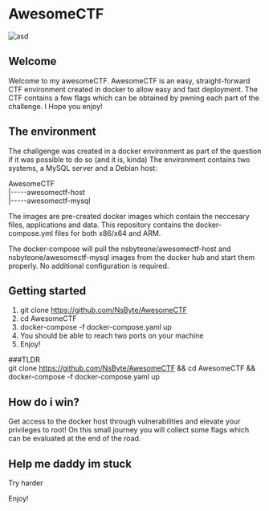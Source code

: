 # AwesomeCTF

![asd](https://images.deepai.org/art-image/641133ca6e0b4225a309d03edadbd3dc/capture-the-flag-0a2df9.jpg)

## Welcome
Welcome to my awesomeCTF. AwesomeCTF is an easy, straight-forward CTF environment created in docker to allow easy and fast deployment.
The CTF contains a few flags which can be obtained by pwning each part of the challenge.
I Hope you enjoy!

## The environment
The challgenge was created in a docker environment as part of the question if it was possible to do so (and it is, kinda)
The environment contains two systems, a MySQL server and a Debian host:

AwesomeCTF   
    |-----awesomectf-host   
    |-----awesomectf-mysql   

The images are pre-created docker images which contain the neccesary files, applications and data.
This repository contains the docker-compose.yml files for both x86/x64 and ARM.

The docker-compose will pull the nsbyteone/awesomectf-host and nsbyteone/awesomectf-mysql images from the docker hub and start them properly.
No additional configuration is required.

## Getting started
1. git clone https://github.com/NsByte/AwesomeCTF
2. cd AwesomeCTF
3. docker-compose -f docker-compose.yaml up
4. You should be able to reach two ports on your machine
5. Enjoy!

###TLDR  
git clone https://github.com/NsByte/AwesomeCTF && cd AwesomeCTF && docker-compose -f docker-compose.yaml up

## How do i win?
Get access to the docker host through vulnerabilities and elevate your privileges to root!
On this small journey you will collect some flags which can be evaluated at the end of the road.

## Help me daddy im stuck
Try harder

Enjoy!
